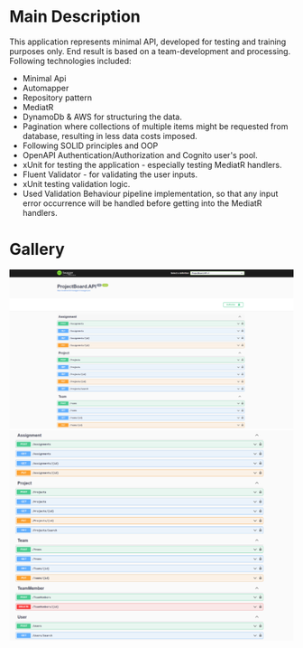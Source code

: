 # Main Description
This application represents minimal API, developed for testing and training purposes only.
End result is based on a team-development and processing.
Following technologies included:
- Minimal Api 
- Automapper
- Repository pattern
- MediatR
- DynamoDb & AWS for structuring the data.
- Pagination where collections of multiple items might be requested from database, resulting in less data costs imposed.
- Following SOLID principles and OOP
- OpenAPI Authentication/Authorization and Cognito user's pool.
- xUnit for testing the application - especially testing MediatR handlers.
- Fluent Validator - for validating the user inputs.
- xUnit testing validation logic.
- Used Validation Behaviour pipeline implementation, so that any input error occurrence will be handled before getting into the MediatR handlers.

# Gallery 
![title](gallery/ProjectBoardAPI1.png)
![title](gallery/ProjectBoardAPI2.png)